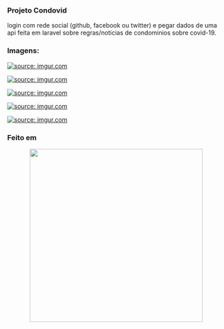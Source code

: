 ### Projeto Condovid
login com rede social (github, facebook ou twitter) e pegar dados de uma api feita em laravel sobre regras/noticias de condominios sobre covid-19.

### Imagens:
<a href="https://imgur.com/Ys9qCJQ"><img src="https://i.imgur.com/Ys9qCJQ.png" title="source: imgur.com" /></a>

<a href="https://imgur.com/cuMcWDm"><img src="https://i.imgur.com/cuMcWDm.png" title="source: imgur.com" /></a>

<a href="https://imgur.com/no2kOZr"><img src="https://i.imgur.com/no2kOZr.png" title="source: imgur.com" /></a>

<a href="https://imgur.com/OI3OHnO"><img src="https://i.imgur.com/OI3OHnO.png" title="source: imgur.com" /></a>

<a href="https://imgur.com/b95F3XK"><img src="https://i.imgur.com/b95F3XK.png" title="source: imgur.com" /></a>


### Feito em
<p align="center"><a href="https://laravel.com" target="_blank"><img src="https://raw.githubusercontent.com/laravel/art/master/logo-lockup/5%20SVG/2%20CMYK/1%20Full%20Color/laravel-logolockup-cmyk-red.svg" width="400"></a></p>


